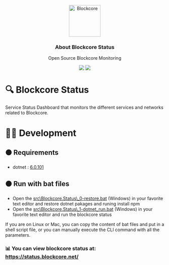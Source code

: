 <p align="center">
  <p align="center">
    <img src="https://user-images.githubusercontent.com/5221349/72841405-93c2ce80-3c96-11ea-844b-3e1ff782b1ae.png" height="100" alt="Blockcore" />
  </p>
  <h3 align="center">
    About Blockcore Status
  </h3>
  <p align="center">
    Open Source Blockcore Monitoring 
  </p>
  <p align="center">
      <a href="https://github.com/block-core/blockcore-status/actions"><img src="https://github.com/block-core/blockcore/workflows/Build/badge.svg" /></a>
      <a href="https://github.com/block-core/blockcore-status/actions"><img src="https://github.com/block-core/blockcore/workflows/Publish%20Release%20Packages/badge.svg" /></a>
  </p>
</p>

# 🔍 Blockcore Status

Service Status Dashboard that monitors the different services and networks related to Blockcore.

# 🧑‍💻 Development

## 🟠 Requirements

- dotnet : [6.0.101](https://dotnet.microsoft.com/en-us/download/dotnet/6.0)

## 🟠 Run with bat files

 - Open the [src\Blockcore.Status\\_0-restore.bat](https://github.com/block-core/blockcore-status/blob/main/src/Blockcore.Status/_0-restore.bat) (Windows) in your favorite text editor and restore dotnet pakages and runing install npm
 - Open the [src\Blockcore.Status\\_1-dotnet_run.bat](https://github.com/block-core/blockcore-status/blob/main/src/Blockcore.Status/_1-dotnet_run.bat) (Windows) in your favorite text editor and run the blockcore status

If you are on Linux or Mac, you can copy the content of bat files and put in a shell script file, or you can manually execute the CLI command with all the parameters.

### 📊 You can view blockcore status at: https://status.blockcore.net/

